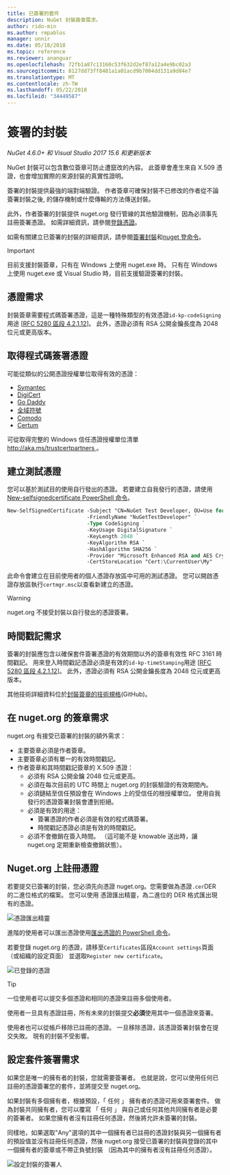 ```yaml
---
title: 已簽署的套件
description: NuGet 封裝簽章需求。
author: rido-min
ms.author: rmpablos
manager: unnir
ms.date: 05/18/2018
ms.topic: reference
ms.reviewer: ananguar
ms.openlocfilehash: 72fb1a87c13160c53f632d2ef87a12a4e9bc02a3
ms.sourcegitcommit: 8127dd73ff8481a1a01acd9b7004dd131a9d84e7
ms.translationtype: MT
ms.contentlocale: zh-TW
ms.lasthandoff: 05/22/2018
ms.locfileid: "34449587"
---
```

# <a name="signed-packages"></a>簽署的封裝

*NuGet 4.6.0+ 和 Visual Studio 2017 15.6 和更新版本*

NuGet 封裝可以包含數位簽章可防止遭竄改的內容。 此簽章會產生來自 X.509 憑證，也會增加實際的來源封裝的真實性證明。

簽署的封裝提供最強的端對端驗證。 作者簽章可確保封裝不已修改的作者從不論簽署封裝之後, 的儲存機制或什麼傳輸的方法傳送封裝。

此外，作者簽署的封裝提供 nuget.org 發行管線的其他驗證機制，因為必須事先註冊簽署憑證。 如需詳細資訊，請參閱[登錄憑證](#register-certificate-on-nugetorg)。

如需有關建立已簽署的封裝的詳細資訊，請參閱[簽署封裝](../create-packages/Sign-a-package.md)和[nuget 登命令](../tools/cli-ref-sign.md)。

> [!Important]
> 目前支援封裝簽章，只有在 Windows 上使用 nuget.exe 時。 只有在 Windows 上使用 nuget.exe 或 Visual Studio 時，目前支援驗證簽署的封裝。

## <a name="certificate-requirements"></a>憑證需求

封裝簽章需要程式碼簽署憑證，這是一種特殊類型的有效憑證`id-kp-codeSigning`用途 [[RFC 5280 區段 4.2.1.12](https://tools.ietf.org/html/rfc5280#section-4.2.1.12)]。 此外，憑證必須有 RSA 公開金鑰長度為 2048 位元或更高版本。

## <a name="get-a-code-signing-certificate"></a>取得程式碼簽署憑證

可能從類似的公開憑證授權單位取得有效的憑證：

- [Symantec](https://trustcenter.websecurity.symantec.com/process/trust/productOptions?productType=SoftwareValidationClass3)
- [DigiCert](https://www.digicert.com/code-signing/)
- [Go Daddy](https://www.godaddy.com/web-security/code-signing-certificate)
- [全域符號](https://www.globalsign.com/en/code-signing-certificate/)
- [Comodo](https://www.comodo.com/e-commerce/code-signing/code-signing-certificate.php)
- [Certum](https://www.certum.eu/certum/cert,offer_en_open_source_cs.xml) 

可從取得完整的 Windows 信任憑證授權單位清單[ http://aka.ms/trustcertpartners ](http://aka.ms/trustcertpartners)。

## <a name="create-a-test-certificate"></a>建立測試憑證

您可以基於測試目的使用自行發出的憑證。 若要建立自我發行的憑證，請使用[New-selfsignedcertificate PowerShell 命令](/powershell/module/pkiclient/new-selfsignedcertificate.md)。

```ps
New-SelfSignedCertificate -Subject "CN=NuGet Test Developer, OU=Use for testing purposes ONLY" `
                          -FriendlyName "NuGetTestDeveloper" `
                          -Type CodeSigning `
                          -KeyUsage DigitalSignature `
                          -KeyLength 2048 `
                          -KeyAlgorithm RSA `
                          -HashAlgorithm SHA256 `
                          -Provider "Microsoft Enhanced RSA and AES Cryptographic Provider" `
                          -CertStoreLocation "Cert:\CurrentUser\My" 
```

此命令會建立在目前使用者的個人憑證存放區中可用的測試憑證。 您可以開啟憑證存放區執行`certmgr.msc`以查看新建立的憑證。

> [!Warning]
> nuget.org 不接受封裝以自行發出的憑證簽署。

## <a name="timestamp-requirements"></a>時間戳記需求

簽署的封裝應包含以確保套件簽署憑證的有效期間以外的簽章有效性 RFC 3161 時間戳記。 用來登入時間戳記憑證必須是有效的`id-kp-timeStamping`用途 [[RFC 5280 區段 4.2.1.12](https://tools.ietf.org/html/rfc5280#section-4.2.1.12)]。 此外，憑證必須有 RSA 公開金鑰長度為 2048 位元或更高版本。

其他技術詳細資料位於[封裝簽章的技術規格](https://github.com/NuGet/Home/wiki/Package-Signatures-Technical-Details)(GitHub)。

## <a name="signature-requirements-on-nugetorg"></a>在 nuget.org 的簽章需求

nuget.org 有接受已簽署的封裝的額外需求：

- 主要簽章必須是作者簽章。
- 主要簽章必須有單一的有效時間戳記。
- 作者簽章和其時間戳記簽章的 X.509 憑證：
  - 必須有 RSA 公開金鑰 2048 位元或更高。
  - 必須在每次目前的 UTC 時間上 nuget.org 的封裝驗證的有效期間內。
  - 必須鏈結至信任預設會在 Windows 上的受信任的根授權單位。 使用自我發行的憑證簽署封裝會遭到拒絕。
  - 必須是有效的用途： 
    - 簽署憑證的作者必須是有效的程式碼簽署。
    - 時間戳記憑證必須是有效的時間戳記。
  - 必須不會撤銷在簽入時間。 （這可能不是 knowable 送出時，讓 nuget.org 定期重新檢查撤銷狀態）。

## <a name="register-certificate-on-nugetorg"></a>Nuget.org 上註冊憑證

若要提交已簽署的封裝，您必須先向憑證 nuget.org。您需要做為憑證`.cer`DER 的二進位格式的檔案。 您可以使用 憑證匯出精靈，為二進位的 DER 格式匯出現有的憑證。

![憑證匯出精靈](media/CertificateExportWizard.png)

進階的使用者可以匯出憑證使用[匯出憑證的 PowerShell 命令](/powershell/module/pkiclient/export-certificate.md)。

若要登錄 nuget.org 的憑證，請移至`Certificates`區段`Account settings`頁面 （或組織的設定頁面） 並選取`Register new certificate`。

![已登錄的憑證](media/registered-certs.png)

> [!Tip]
> 一位使用者可以提交多個憑證和相同的憑證來註冊多個使用者。

使用者一旦具有憑證註冊，所有未來的封裝提交**必須**使用其中一個憑證來簽署。

使用者也可以從帳戶移除已註冊的憑證。 一旦移除憑證，該憑證簽署封裝會在提交失敗。 現有的封裝不受影響。

## <a name="configure-package-signing-requirements"></a>設定套件簽署需求

如果您是唯一的擁有者的封裝，您就需要簽署者。 也就是說，您可以使用任何已註冊的憑證簽署您的套件，並將提交至 nuget.org。

如果封裝有多個擁有者，根據預設，「 任何 」 擁有者的憑證可用來簽署套件。 做為封裝共同擁有者，您可以覆寫 「 任何 」 與自己或任何其他共同擁有者是必要的簽署者。 如果您擁有者沒有註冊任何憑證，然後將允許未簽署的封裝。 

同樣地，如果選取"Any"選項的其中一個擁有者已註冊的憑證封裝與另一個擁有者的預設值並沒有註冊任何憑證，然後 nuget.org 接受已簽署的封裝與登錄的其中一個擁有者的簽章或不帶正負號封裝 （因為其中的擁有者沒有註冊任何憑證）。

![設定封裝的簽署人](media/configure-package-signers.png)
